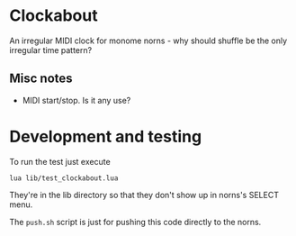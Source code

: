 # Clockabout

An irregular MIDI clock for monome norns - why should
shuffle be the only irregular time pattern?

## Misc notes

- MIDI start/stop. Is it any use?

# Development and testing

To run the test just execute

```
lua lib/test_clockabout.lua
```

They're in the lib directory so that they don't show up in norns's
SELECT menu.

The `push.sh` script is just for pushing this code directly to the norns.
